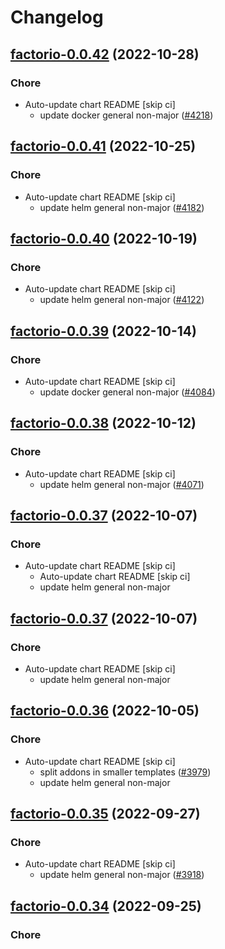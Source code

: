 # Changelog



## [factorio-0.0.42](https://github.com/truecharts/charts/compare/factorio-0.0.41...factorio-0.0.42) (2022-10-28)

### Chore

- Auto-update chart README [skip ci]
  - update docker general non-major ([#4218](https://github.com/truecharts/charts/issues/4218))




## [factorio-0.0.41](https://github.com/truecharts/charts/compare/factorio-0.0.40...factorio-0.0.41) (2022-10-25)

### Chore

- Auto-update chart README [skip ci]
  - update helm general non-major ([#4182](https://github.com/truecharts/charts/issues/4182))




## [factorio-0.0.40](https://github.com/truecharts/charts/compare/factorio-0.0.39...factorio-0.0.40) (2022-10-19)

### Chore

- Auto-update chart README [skip ci]
  - update helm general non-major ([#4122](https://github.com/truecharts/charts/issues/4122))




## [factorio-0.0.39](https://github.com/truecharts/charts/compare/factorioservermanager-0.0.29...factorio-0.0.39) (2022-10-14)

### Chore

- Auto-update chart README [skip ci]
  - update docker general non-major ([#4084](https://github.com/truecharts/charts/issues/4084))




## [factorio-0.0.38](https://github.com/truecharts/charts/compare/factorioservermanager-0.0.28...factorio-0.0.38) (2022-10-12)

### Chore

- Auto-update chart README [skip ci]
  - update helm general non-major ([#4071](https://github.com/truecharts/charts/issues/4071))




## [factorio-0.0.37](https://github.com/truecharts/charts/compare/factorioservermanager-0.0.27...factorio-0.0.37) (2022-10-07)

### Chore

- Auto-update chart README [skip ci]
  - Auto-update chart README [skip ci]
  - update helm general non-major




## [factorio-0.0.37](https://github.com/truecharts/charts/compare/factorioservermanager-0.0.27...factorio-0.0.37) (2022-10-07)

### Chore

- Auto-update chart README [skip ci]
  - update helm general non-major




## [factorio-0.0.36](https://github.com/truecharts/charts/compare/factorio-0.0.35...factorio-0.0.36) (2022-10-05)

### Chore

- Auto-update chart README [skip ci]
  - split addons in smaller templates ([#3979](https://github.com/truecharts/charts/issues/3979))
  - update helm general non-major




## [factorio-0.0.35](https://github.com/truecharts/charts/compare/factorio-0.0.34...factorio-0.0.35) (2022-09-27)

### Chore

- Auto-update chart README [skip ci]
  - update helm general non-major ([#3918](https://github.com/truecharts/charts/issues/3918))




## [factorio-0.0.34](https://github.com/truecharts/charts/compare/factorio-0.0.33...factorio-0.0.34) (2022-09-25)

### Chore
